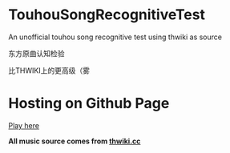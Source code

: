 # TouhouSongRecognitiveTest
 An unofficial touhou song recognitive test using thwiki as source

东方原曲认知检验

比THWIKI上的更高级（雾
# Hosting on Github Page
[Play here]()

**All music source comes from [thwiki.cc](https://thwiki.cc)**